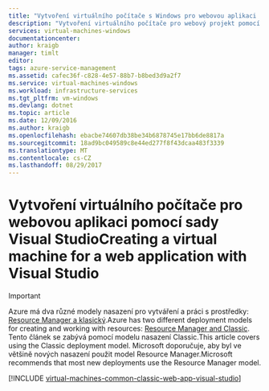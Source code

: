 ```yaml
---
title: "Vytvoření virtuálního počítače s Windows pro webovou aplikaci | Microsoft Docs"
description: "Vytvoření virtuálního počítače pro webový projekt pomocí sady Visual Studio a systému Windows."
services: virtual-machines-windows
documentationcenter: 
author: kraigb
manager: timlt
editor: 
tags: azure-service-management
ms.assetid: cafec36f-c828-4e57-88b7-b8bed3d9a2f7
ms.service: virtual-machines-windows
ms.workload: infrastructure-services
ms.tgt_pltfrm: vm-windows
ms.devlang: dotnet
ms.topic: article
ms.date: 12/09/2016
ms.author: kraigb
ms.openlocfilehash: ebacbe74607db38be34b6878745e17bb6de8817a
ms.sourcegitcommit: 18ad9bc049589c8e44ed277f8f43dcaa483f3339
ms.translationtype: MT
ms.contentlocale: cs-CZ
ms.lasthandoff: 08/29/2017
---
```

# <a name="creating-a-virtual-machine-for-a-web-application-with-visual-studio"></a><span data-ttu-id="7752f-103">Vytvoření virtuálního počítače pro webovou aplikaci pomocí sady Visual Studio</span><span class="sxs-lookup"><span data-stu-id="7752f-103">Creating a virtual machine for a web application with Visual Studio</span></span>
> [!IMPORTANT] 
> <span data-ttu-id="7752f-104">Azure má dva různé modely nasazení pro vytváření a práci s prostředky: [Resource Manager a klasický](../../../resource-manager-deployment-model.md).</span><span class="sxs-lookup"><span data-stu-id="7752f-104">Azure has two different deployment models for creating and working with resources: [Resource Manager and Classic](../../../resource-manager-deployment-model.md).</span></span> <span data-ttu-id="7752f-105">Tento článek se zabývá pomocí modelu nasazení Classic.</span><span class="sxs-lookup"><span data-stu-id="7752f-105">This article covers using the Classic deployment model.</span></span> <span data-ttu-id="7752f-106">Microsoft doporučuje, aby byl ve většině nových nasazení použit model Resource Manager.</span><span class="sxs-lookup"><span data-stu-id="7752f-106">Microsoft recommends that most new deployments use the Resource Manager model.</span></span>

[!INCLUDE [virtual-machines-common-classic-web-app-visual-studio](../../../../includes/virtual-machines-common-classic-web-app-visual-studio.md)]

